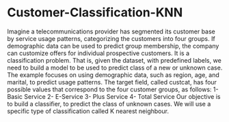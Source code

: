 # Customer-Classification-KNN
Imagine a telecommunications provider has segmented its customer base by service usage patterns, categorizing the customers into four groups. If demographic data can be used to predict group membership, the company can customize offers for individual prospective customers. It is a classification problem. That is, given the dataset, with predefined labels, we need to build a model to be used to predict class of a new or unknown case.  The example focuses on using demographic data, such as region, age, and marital, to predict usage patterns.  The target field, called custcat, has four possible values that correspond to the four customer groups, as follows: 1- Basic Service 2- E-Service 3- Plus Service 4- Total Service  Our objective is to build a classifier, to predict the class of unknown cases. We will use a specific type of classification called K nearest neighbour.

